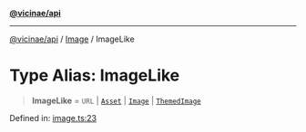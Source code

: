 [**@vicinae/api**](../../../../README.md)

***

[@vicinae/api](../../../../README.md) / [Image](../README.md) / ImageLike

# Type Alias: ImageLike

> **ImageLike** = `URL` \| [`Asset`](Asset.md) \| [`Image`](../../../../type-aliases/Image.md) \| [`ThemedImage`](ThemedImage.md)

Defined in: [image.ts:23](https://github.com/vicinaehq/vicinae/blob/c742d5fc509336339909dd669955b863f086bf4e/api/src/api/image.ts#L23)
